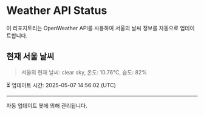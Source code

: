 
# Weather API Status

이 리포지토리는 OpenWeather API를 사용하여 서울의 날씨 정보를 자동으로 업데이트합니다.

## 현재 서울 날씨
> 서울의 현재 날씨: clear sky, 온도: 10.76°C, 습도: 82%

⏳ 업데이트 시간: 2025-05-07 14:56:02 (UTC)

---
자동 업데이트 봇에 의해 관리됩니다.
